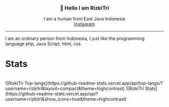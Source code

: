 <h3 align="center">👋 Hello I am RizkiTri</h3>
<p align="center">
  I am a human from East Java Indonesia
  <br>
  <a href='https://instagram.com/rizkitri.anang' align='canter'>Instagram</a>
</p>

---

I am an ordinary person from Indonesia, I just like the programming language php, Java Script, html, css.

# Stats 
<br>
![RizkiTri Top-langs](https://github-readme-stats.vercel.app/api/top-langs/?username=rizkitri&layout=compact&theme=highcontrast)
![RizkiTri Stats](https://github-readme-stats.vercel.app/api?username=rizkitri&show_icons=true&theme=highcontrast)

<!--
**RizkiTri/rizkitri** is a ✨ _special_ ✨ repository because its `README.md` (this file) appears on your GitHub profile.
-->